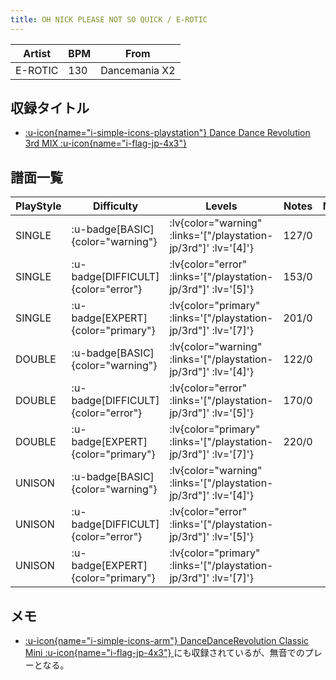 ```yaml
---
title: OH NICK PLEASE NOT SO QUICK / E-ROTIC
---
```


|Artist|BPM|From|
|------|---|----|
|E-ROTIC|130|Dancemania X2|

## 収録タイトル

- [ :u-icon{name="i-simple-icons-playstation"} Dance Dance Revolution 3rd MIX :u-icon{name="i-flag-jp-4x3"} ](/playstation-jp/3rd)

## 譜面一覧

|PlayStyle|Difficulty|Levels|Notes|Movie|
|---------|----------|------|-----|-----|
|SINGLE| :u-badge[BASIC]{color="warning"} | :lv{color="warning" :links='["/playstation-jp/3rd"]' :lv='[4]'} |127/0||
|SINGLE| :u-badge[DIFFICULT]{color="error"} | :lv{color="error" :links='["/playstation-jp/3rd"]' :lv='[5]'} |153/0||
|SINGLE| :u-badge[EXPERT]{color="primary"} | :lv{color="primary" :links='["/playstation-jp/3rd"]' :lv='[7]'} |201/0||
|DOUBLE| :u-badge[BASIC]{color="warning"} | :lv{color="warning" :links='["/playstation-jp/3rd"]' :lv='[4]'} |122/0||
|DOUBLE| :u-badge[DIFFICULT]{color="error"} | :lv{color="error" :links='["/playstation-jp/3rd"]' :lv='[5]'} |170/0||
|DOUBLE| :u-badge[EXPERT]{color="primary"} | :lv{color="primary" :links='["/playstation-jp/3rd"]' :lv='[7]'} |220/0||
|UNISON| :u-badge[BASIC]{color="warning"} | :lv{color="warning" :links='["/playstation-jp/3rd"]' :lv='[4]'} |||
|UNISON| :u-badge[DIFFICULT]{color="error"} | :lv{color="error" :links='["/playstation-jp/3rd"]' :lv='[5]'} |||
|UNISON| :u-badge[EXPERT]{color="primary"} | :lv{color="primary" :links='["/playstation-jp/3rd"]' :lv='[7]'} |||

## メモ

- [ :u-icon{name="i-simple-icons-arm"} DanceDanceRevolution Classic Mini :u-icon{name="i-flag-jp-4x3"} ](/other/classic-mini)にも収録されているが、無音でのプレーとなる。
